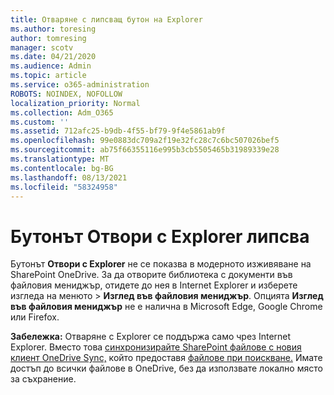 ```yaml
---
title: Отваряне с липсващ бутон на Explorer
ms.author: toresing
author: tomresing
manager: scotv
ms.date: 04/21/2020
ms.audience: Admin
ms.topic: article
ms.service: o365-administration
ROBOTS: NOINDEX, NOFOLLOW
localization_priority: Normal
ms.collection: Adm_O365
ms.custom: ''
ms.assetid: 712afc25-b9db-4f55-bf79-9f4e5861ab9f
ms.openlocfilehash: 99e0883dc709a2f19e32fc28c7c6bc507026bef5
ms.sourcegitcommit: ab75f66355116e995b3cb5505465b31989339e28
ms.translationtype: MT
ms.contentlocale: bg-BG
ms.lasthandoff: 08/13/2021
ms.locfileid: "58324958"
---
```

# <a name="the-open-with-explorer-button-is-missing"></a>Бутонът Отвори с Explorer липсва

Бутонът **Отвори с Explorer** не се показва в модерното изживяване на SharePoint OneDrive. За да отворите библиотека с документи във файловия мениджър, отидете до нея в Internet Explorer и изберете изгледа на менюто \> **Изглед във файловия мениджър**. Опцията **Изглед във файловия мениджър** не е налична в Microsoft Edge, Google Chrome или Firefox. 
  
**Забележка:** Отваряне с Explorer се поддържа само чрез Internet Explorer. Вместо това [синхронизирайте SharePoint файлове с новия клиент OneDrive Sync,](https://support.office.com/article/6de9ede8-5b6e-4503-80b2-6190f3354a88.aspx) който предоставя [файлове при поискване.](https://support.office.com/article/0e6860d3-d9f3-4971-b321-7092438fb38e.aspx) Имате достъп до всички файлове в OneDrive, без да използвате локално място за съхранение. 
  

